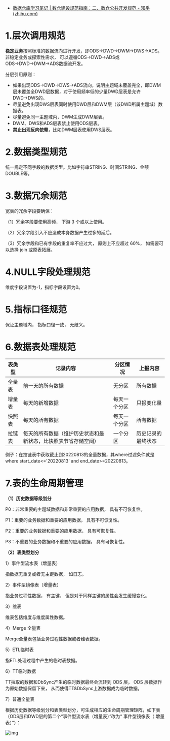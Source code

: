 - [数据仓库学习笔记 | 数仓建设规范指南：二、数仓公共开发规范 - 知乎 (zhihu.com)](https://zhuanlan.zhihu.com/p/562698949)

# 1.层次调用规范

**稳定业务**按照标准的数据流向进行开发，即ODS→DWD→DWM→DWS→ADS。非稳定业务或探索性需求， 可以遵循ODS→DWD→ADS或ODS→DWD→DWM→ADS数据流开发。

分层引用原则：

- 如果出现ODS→DWD→DWS→ADS流向，说明主题域未覆盖完全，即DWM层未覆盖全DWD层数据，对于使用频率低的少量DWD层表是允许DWD→DWS的。
- 尽量避免出现DWS层表同时使用DWD层和DWM层（该DWD所属主题域）数据表。
- 尽量避免同一主题域内，DWM生成DWM层表。
- DWM、DWS和ADS层表禁止使用ODS层表。
- **禁止出现反向依赖**，比如DWM层表使用DWS层表。

# 2.数据类型规范

统一规定不同字段的数据类型。比如字符串STRING、时间STRING、金额DOUBLE等。

# 3.数据冗余规范

宽表的冗余字段要确保：

（1）冗余字段要使用高频， 下游 3 个或以上使用。

（2）冗余字段引入不应造成本身数据产生过多的延后。

（3）冗余字段和已有字段的重复率不应过大， 原则上不应超过 60%， 如需要可以选择 join 或原表拓展。

# 4.NULL字段处理规范

维度字段设置为-1，指标字段设置为0。

# 5.指标口径规范

保证主题域内， 指标口径一致， 无歧义。

# 6.数据表处理规范

| 表类型 | 记录内容                                                     | 分区情况     | 上报内容           |
| ------ | ------------------------------------------------------------ | ------------ | ------------------ |
| 全量表 | 前一天的所有数据                                             | 无分区       | 所有数据           |
| 增量表 | 每天的新增数据                                               | 每天一个分区 | 只报变化量         |
| 快照表 | 每天的所有数据                                               | 每天一个分区 | 所有数据           |
| 拉链表 | 每天的所有数据（维护历史状态和最新状态，比快照表节省存储空间） | 一个分区     | 历史记录的最终状态 |

例子：在拉链表中获取截止到20220813的全量数据，其where过滤条件就是where start_date<='20220813' and end_date>=20220813。

# 7.表的生命周期管理

**（1）历史数据等级划分**

P0：非常重要的主题域数据和非常重要的应用数据， 具有不可恢复性。

P1：重要的业务数据和重要的应用数据， 具有不可恢复性。

P2：重要的业务数据和重要的应用数据， 具有可恢复性。

P3：不重要的业务数据和不重要的应用数据， 具有可恢复性。

**（2）表类型划分**

1）事件型流水表（增量表）

指数据无重复或者无主键数据， 如日志。

2）事件型镜像表（增量表）

指业务过程性数据， 有主键， 但是对于同样主键的属性会发生缓慢变化。

3）维表

维表包括维度与维度属性数据。

4）Merge 全量表

Merge全量表包括业务过程性数据或者维表数据。

5）ETL临时表

指ETL处理过程中产生的临时表数据。

6）TT临时数据

TT拉取的数据和DbSync产生的临时数据最终会流转到 ODS 层， ODS 层数据作为原始数据保留下来， 从而使得TT&DbSync上游数据成为临时数据。

7）普通全量表

根据历史数据等级划分和表类型划分，可生成相应的生命周期管理矩阵，如下表（ODS层和DWD层的第二个“事件型流水表（增量表）”改为“ 事件型镜像表（ 增量表）”）：

![img](https://pic2.zhimg.com/80/v2-e4bd59be66a706cb012577a2a3fa6f7d_1440w.webp)
